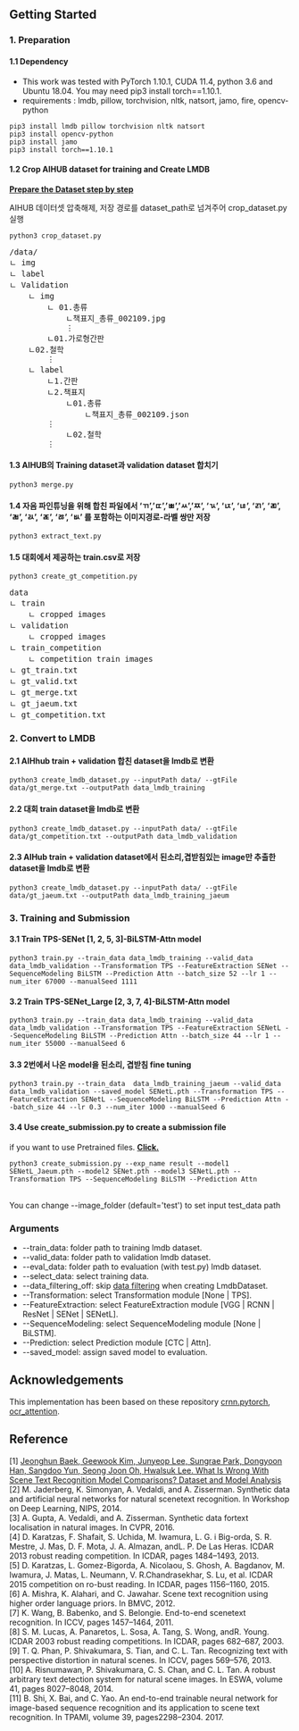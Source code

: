 ## **Getting Started**

### 1. Preparation

#### 1.1 Dependency
- This work was tested with PyTorch 1.10.1, CUDA 11.4, python 3.6 and Ubuntu 18.04.
  You may need pip3 install torch==1.10.1.
- requirements : lmdb, pillow, torchvision, nltk, natsort, jamo, fire, opencv-python

```
pip3 install lmdb pillow torchvision nltk natsort
pip3 install opencv-python
pip3 install jamo
pip3 install torch==1.10.1
```

#### 1.2 Crop AIHUB dataset for training and Create LMDB
[**Prepare the Dataset step by step**](https://aihub.or.kr/aihubdata/data/view.do?currMenu=115&topMenu=100&aihubDataSe=realm&dataSetSn=105)

AIHUB 데이터셋 압축해제, 저장 경로를 dataset_path로 넘겨주어 crop_dataset.py 실행
```
python3 crop_dataset.py
```

<pre>
/data/
ㄴ img
ㄴ label
ㄴ Validation
	ㄴ img
	    ㄴ 01.총류
	        ㄴ책표지_총류_002109.jpg
			⋮
	    ㄴ01.가로형간판
    ㄴ02.철학
		⋮
	ㄴ label
	    ㄴ1.간판
	    ㄴ2.책표지
	        ㄴ01.총류
	            ㄴ책표지_총류_002109.json
		⋮
	        ㄴ02.철학
		⋮
</pre>


#### 1.3 AIHUB의 Training dataset과 validation dataset 합치기
```
python3 merge.py 
```

#### 1.4 자음 파인튜닝을 위해 합친 파일에서 ‘ㄲ’,’ㄸ’,’ㅃ’,’ㅆ’,’ㅉ’, ‘ㄳ’, ‘ㄵ’, ‘ㄶ’, ‘ㄺ’, ‘ㄻ’, ‘ㄼ’, ‘ㄽ’, ‘ㄾ’, ‘ㅀ’, ‘ㅄ’ 를 포함하는 이미지경로-라벨 쌍만 저장
```
python3 extract_text.py
```

#### 1.5 대회에서 제공하는 train.csv로 저장
```
python3 create_gt_competition.py
```

<pre>
data
ㄴ train
    ㄴ cropped images
ㄴ validation
    ㄴ cropped images
ㄴ train_competition
    ㄴ competition train images
ㄴ gt_train.txt
ㄴ gt_valid.txt
ㄴ gt_merge.txt
ㄴ gt_jaeum.txt
ㄴ gt_competition.txt
</pre>

### 2. Convert to LMDB

#### 2.1 AIHhub train + validation 합친 dataset을 lmdb로 변환
```
python3 create_lmdb_dataset.py --inputPath data/ --gtFile data/gt_merge.txt --outputPath data_lmdb_training
```

#### 2.2 대회 train dataset을 lmdb로 변환
```
python3 create_lmdb_dataset.py --inputPath data/ --gtFile data/gt_competition.txt --outputPath data_lmdb_validation
```

#### 2.3 AIHub train + validation dataset에서 된소리,겹받침있는 image만 추출한 dataset을 lmdb로 변환
```
python3 create_lmdb_dataset.py --inputPath data/ --gtFile data/gt_jaeum.txt --outputPath data_lmdb_training_jaeum
```

### 3. Training and Submission

#### 3.1 Train TPS-SENet [1, 2, 5, 3]-BiLSTM-Attn model
```
python3 train.py --train_data data_lmdb_training --valid_data data_lmdb_validation --Transformation TPS --FeatureExtraction SENet --SequenceModeling BiLSTM --Prediction Attn --batch_size 52 --lr 1 --num_iter 67000 --manualSeed 1111
```

#### 3.2 Train TPS-SENet_Large [2, 3, 7, 4]-BiLSTM-Attn model
```
python3 train.py --train_data data_lmdb_training --valid_data data_lmdb_validation --Transformation TPS --FeatureExtraction SENetL --SequenceModeling BiLSTM --Prediction Attn --batch_size 44 --lr 1 --num_iter 55000 --manualSeed 6
```

#### 3.3 2번에서 나온 model을 된소리, 겹받침 fine tuning
```
python3 train.py --train_data  data_lmdb_training_jaeum --valid_data data_lmdb_validation --saved_model SENetL.pth --Transformation TPS --FeatureExtraction SENetL --SequenceModeling BiLSTM --Prediction Attn --batch_size 44 --lr 0.3 --num_iter 1000 --manualSeed 6
```

#### 3.4 Use  create_submission.py to create a submission file
if you want to use Pretrained files. [**Click.**](https://drive.google.com/drive/folders/1JsWGSfR3_wUUS_3fHz1iBqCCL9J1DvjY?usp=sharing)
```
python3 create_submission.py --exp_name result --model1 SENetL_Jaeum.pth --model2 SENet.pth --model3 SENetL.pth --Transformation TPS --SequenceModeling BiLSTM --Prediction Attn
```

<br>You can change --image_folder (default='test') to set input test_data path
### **Arguments**
- --train_data: folder path to training lmdb dataset.
- --valid_data: folder path to validation lmdb dataset.
- --eval_data: folder path to evaluation (with test.py) lmdb dataset.
- --select_data: select training data.
- --data_filtering_off: skip [data filtering](https://github.com/clovaai/deep-text-recognition-benchmark/blob/f2c54ae2a4cc787a0f5859e9fdd0e399812c76a3/dataset.py#L126-L146) when creating LmdbDataset.
- --Transformation: select Transformation module [None | TPS].
- --FeatureExtraction: select FeatureExtraction module [VGG | RCNN | ResNet  | SENet  | SENetL].
- --SequenceModeling: select SequenceModeling module [None | BiLSTM].
- --Prediction: select Prediction module [CTC | Attn].
- --saved_model: assign saved model to evaluation.


## **Acknowledgements**

This implementation has been based on these repository [crnn.pytorch](https://github.com/meijieru/crnn.pytorch), [ocr_attention](https://github.com/marvis/ocr_attention).

## Reference
[1] [Jeonghun Baek, Geewook Kim, Junyeop Lee, Sungrae Park, Dongyoon Han, Sangdoo Yun, Seong Joon Oh, Hwalsuk Lee. What Is Wrong With Scene Text Recognition Model Comparisons? Dataset and Model Analysis](https://github.com/clovaai/deep-text-recognition-benchmark) <br>
[2] M. Jaderberg, K. Simonyan, A. Vedaldi, and A. Zisserman. Synthetic data and artificial neural networks for natural scenetext  recognition. In Workshop on Deep Learning, NIPS, 2014. <br>
[3] A. Gupta, A. Vedaldi, and A. Zisserman. Synthetic data fortext localisation in natural images. In CVPR, 2016. <br>
[4] D. Karatzas, F. Shafait, S. Uchida, M. Iwamura, L. G. i Big-orda, S. R. Mestre, J. Mas, D. F. Mota, J. A. Almazan, andL. P. De Las Heras. ICDAR 2013 robust reading competition. In ICDAR, pages 1484–1493, 2013. <br>
[5] D. Karatzas, L. Gomez-Bigorda, A. Nicolaou, S. Ghosh, A. Bagdanov, M. Iwamura, J. Matas, L. Neumann, V. R.Chandrasekhar, S. Lu, et al. ICDAR 2015 competition on ro-bust reading. In ICDAR, pages 1156–1160, 2015. <br>
[6] A. Mishra, K. Alahari, and C. Jawahar. Scene text recognition using higher order language priors. In BMVC, 2012. <br>
[7] K. Wang, B. Babenko, and S. Belongie. End-to-end scenetext recognition. In ICCV, pages 1457–1464, 2011. <br>
[8] S. M. Lucas, A. Panaretos, L. Sosa, A. Tang, S. Wong, andR. Young. ICDAR 2003 robust reading competitions. In ICDAR, pages 682–687, 2003. <br>
[9] T. Q. Phan, P. Shivakumara, S. Tian, and C. L. Tan. Recognizing text with perspective distortion in natural scenes. In ICCV, pages 569–576, 2013. <br>
[10] A. Risnumawan, P. Shivakumara, C. S. Chan, and C. L. Tan. A robust arbitrary text detection system for natural scene images. In ESWA, volume 41, pages 8027–8048, 2014. <br>
[11] B. Shi, X. Bai, and C. Yao. An end-to-end trainable neural network for image-based sequence recognition and its application to scene text recognition. In TPAMI, volume 39, pages2298–2304. 2017.
